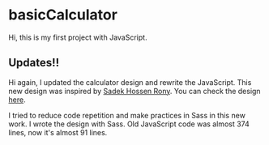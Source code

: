 # basicCalculator
Hi, this is my first project with JavaScript.

## Updates!!
Hi again, I updated the calculator design and rewrite the JavaScript.
This new design was inspired by [Sadek Hossen Rony](https://www.figma.com/@sadekui).
You can check the design [here](https://www.figma.com/community/file/984658356416751911).

I tried to reduce code repetition and make practices in Sass in this new work.
I wrote the design with Sass. 
Old JavaScript code was almost 374 lines, now it's almost 91 lines. 